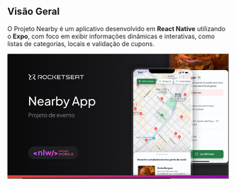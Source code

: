 ## **Visão Geral**

O Projeto Nearby é um aplicativo desenvolvido em **React Native** utilizando o **Expo**, com foco em exibir informações dinâmicas e interativas, como listas de categorias, locais e validação de cupons.

<img src="./event-image.png" alt="Imagem do evento" width="500">  
